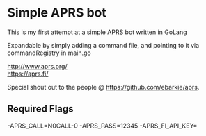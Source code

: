 # Simple APRS bot
This is my first attempt at a simple APRS bot written in GoLang

Expandable by simply adding a command file, and pointing to it via commandRegistry in main.go

http://www.aprs.org/ <br>
https://aprs.fi/

Special shout out to the people @ https://github.com/ebarkie/aprs.

## Required Flags
-APRS_CALL=N0CALL-0 -APRS_PASS=12345 -APRS_FI_API_KEY=
